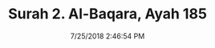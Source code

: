 ---
title       : "Surah 2. Al-Baqara, Ayah 185"
date        : 7/25/2018 2:46:54 PM
draft       : false
type        : "quran"
layout      : "compare"
BookCode    : "CMP"
SurahNumber : "2"
AyahNumber  : "185"
TotalAyah   : "286"
---